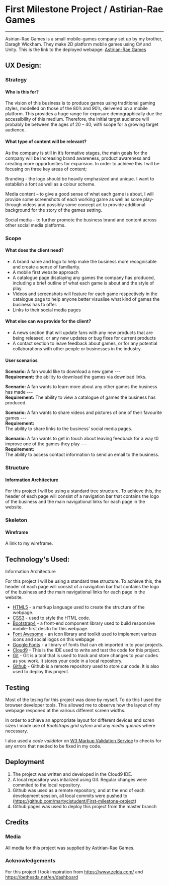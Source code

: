 # First Milestone Project / Astirian-Rae Games
____

Asirian-Rae Games is a small mobile-games company set up by my brother, Daragh Wickham. They make 2D platform mobile games using C# and Unity.
This is the link to the deployed webapge: [Astirian-Rae Games](https://martycistudent.github.io/First-milestone-project/)

## UX Design:

### Strategy

#### Who is this for?
The vision of this business is to produce games using traditional gaming styles, modelled on those of the 80’s and 90’s, delivered on a mobile platform. 
This provides a huge range for exposure demographically due the accessibility of this medium. Therefore, the initial target audience will probably be 
between the ages of 20 – 40, with scope for a growing target audience.

#### What type of content will be relevant? 
As the company is still in it’s formative stages, the main goals for the company will be increasing brand awareness, product awareness and creating more 
opportunities for expansion. In order to achieve this I will be focusing on three key areas of content;

Branding - the logo should be heavily emphasized and unique. I want to establish a font as well as a colour scheme.

Media content – to give a good sense of what each game is about, I will provide some screenshots of each working game as well as some play-through videos and possibly some concept art to provide additional background for the story of the games setting. 

Social media –  to further promote the business brand and content across other social media platforms.

### Scope

#### What does the client need?
* A brand name and logo to help make the business more recognisable and create a sense of familiarity.
* A mobile first website approach
* A catalogue page displaying any games the company has produced, including a brief outline of what each game is about and the style of play.
* Videos and screenshots will feature for each game respectively in the catalogue page to help anyone better visualise what kind of games the business has to offer.  
* Links to their social media pages

#### What else can we provide for the client?
* A news section that will update fans with any new products that are being released, or any new updates or bug fixes for current products
* A contact section to leave feedback about games, or for any potential collaborations with other people or businesses in the industry.

#### User scenarios
**Scenario:**
A fan would like to download a new game ---  
**Requirement:**
the ability to download the games via download links.

**Scenario:**
A fan wants to learn more about any other games the business has made ---  
**Requirement:**
The ability to view a catalogue of games the business has produced.

**Scenario:**
A fan wants to share videos and pictures of one of their favourite games ---  
**Requirement:**  
The ability to share links to the business’ social media pages.

**Scenario:**
A fan wants to get in touch about leaving feedback for a way t0 improve one of the games they play ---  
**Requirement:**  
The ability to access contact information to send an email to the business.

### Structure

#### Information Architecture
For this project I will be using a standard tree structure. To achieve this, the header of each page will 
consist of a navigation bar that contains the logo of the business and the main navigational links for each page in the website. 

### Skeleton

#### Wireframe
A link to my wireframe.

## Technology's Used:
Information Architecture

For this project I will be using a standard tree structure. To achieve this, the header of each page will 
consist of a navigation bar that contains the logo of the business and the main navigational links for each page in the website. 
* [HTML5](https://www.w3schools.com/html/html5_intro.asp) - a markup language used to create the structure of the webpage.
* [CSS3](https://www.w3schools.com/css/) - used to style the HTML code. 
* [Bootstrap4](https://getbootstrap.com/) - a front-end component library used to build responsive mobile-first desifn for this webpage.
* [Font Awesome](https://fontawesome.com/) - an icon library and toolkit used to implement various icons and social logos on this webpage
* [Google Fonts](https://fonts.google.com/) - a library of fonts that can eb imported in to your projects.
* [Cloud9](https://c9.io/wiickmar) - This is the IDE used to write and test the code for this project.
* [Git](https://git-scm.com/) - Git is a tool that is used to track and store changes to your codes as you work. It stores your code in a local repository.
* [Github](https://github.com/) - Github is a remote repository used to store our code. It is also used to deploy this project. 

## Testing
Most of the tesing for this project was done by myself. To do this I used the browser developer tools. This allowed me to observe how the layout of my
webpage responed at the various different screen widths. 

In order to achieve an appropriate layout for different devices and scren sizes I made use of *Bootstraps grid sytem* and any *media queries* where necessary.

I also used a *code validator* on [W3 Markup Validation Service](https://validator.w3.org/#validate_by_input) to checks for any errors that needed to be fixed in my code. 

## Deployment 
1. The project was written and developed in the Cloud9 IDE.
2. A local repository was intialized using Git. Regular changes were commited to the local repository.
3. Github was used as a remote repository, and at the end of each development session, all local commits were pushed to (https://github.com/martycistudent/First-milestone-project)
4. Github pages was used to deploy this project from the master branch

## Credits
### Media 
All media for this project was supplied by Astirian-Rae Games. 

### Acknowledgements 
For this project I took inspiration from <https://www.zelda.com/> and <https://bethesda.net/en/dashboard>
